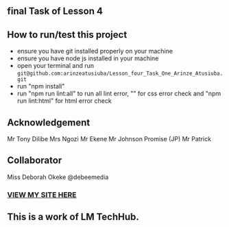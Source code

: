 ## final Task of Lesson 4
## How to run/test this project
* ensure you have git installed properly on your machine
* ensure you have node js installed in your machine
* open your terminal and run `git@github.com:arinzeatusiuba/Lesson_four_Task_One_Arinze_Atusiuba.git`
* run "npm install"
* run "npm run lint:all" to run all lint error, "" for css error check and "npm run lint:html" for html error check
## Acknowledgement
Mr Tony Dilibe
Mrs Ngozi
Mr Ekene
Mr Johnson Promise (JP)
Mr Patrick
## Collaborator
Miss Deborah Okeke @debeemedia
### [VIEW MY SITE HERE](https://arinzeatusiuba.github.io/Lesson_four_Task_One_Arinze_Atusiuba/)
## This is a work of LM TechHub.
